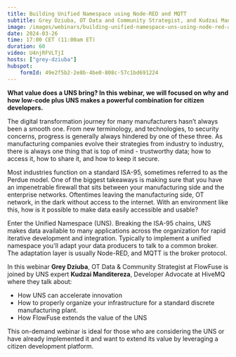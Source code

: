 ```yaml
---
title: Building Unified Namespace using Node-RED and MQTT
subtitle: Grey Dziuba, OT Data and Community Strategist, and Kudzai Manditereza, Developer Advocate at HiveMQ, discuss MQTT and Node-RED and how it pertains to the Unified Namespace, UNS.
image: /images/webinars/building-unified-namespace-uns-using-node-red-and-mqtt-webinar-2024-march.jpg
date: 2024-03-26
time: 17:00 CET (11:00am ET) 
duration: 60
video: U4njRFVLTjI
hosts: ["grey-dziuba"]
hubspot:
    formId: 49e2f5b2-2e8b-4be0-808c-57c1bd691224
---
```


**What value does a UNS bring?  In this webinar, we will focused on why and how low-code plus UNS makes a powerful combination for citizen developers.**

<!--more-->

The digital transformation journey for many manufacturers hasn’t always been a smooth one. From new terminology, and technologies, to security concerns, progress is generally always hindered by one of these three. As manufacturing companies evolve their strategies from industry to industry, there is always one thing that is top of mind - trustworthy data; how to access it, how to share it, and how to keep it secure.

Most industries function on a standard ISA-95, sometimes referred to as the Perdue model.  One of the biggest takeaways is making sure that you have an impenetrable firewall that sits between your manufacturing side and the enterprise networks.  Oftentimes leaving the manufacturing side, OT network, in the dark without access to the internet. With an environment like this, how is it possible to make data easily accessible and usable?

Enter the Unified Namespace (UNS).  Breaking the ISA-95 chains, UNS makes data available to many applications across the organization for rapid iterative development and integration. Typically to implement a unified namespace you'll adapt your data producers to talk to a common broker. The adaptation layer is usually Node-RED, and MQTT is the broker protocol.

In this webinar **Grey Dziuba**, OT Data & Community Strategist at FlowFuse is joined by UNS expert **Kudzai Manditereza**, Developer Advocate at HiveMQ where they talk about:

- How UNS can accelerate innovation 
- How to properly organize your infrastructure for a standard discrete manufacturing plant. 
- How FlowFuse extends the value of the UNS


This on-demand webinar is ideal for those who are considering the UNS or have already implemented it and want to extend its value by leveraging a citizen development platform. 



